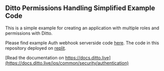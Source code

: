 ## Ditto Permissions Handling Simplified Example Code

This is a simple example for creating an application with multiple roles and permissions with Ditto. 

Please find example Auth webhook serverside code [here](../server/). The code in this repository deployed on [replit](https://replit.com/@tester28/DittoPermissionsExample#index.js).

[Read the documentation on https://docs.ditto.live](https://docs.ditto.live/ios/common/security/authentication)
